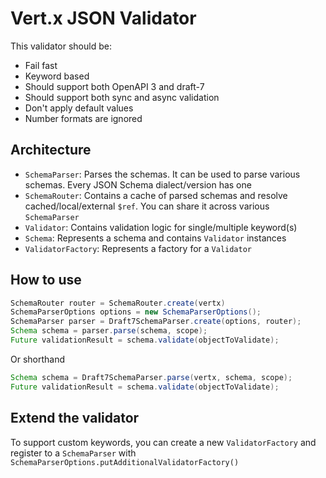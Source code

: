 # Vert.x JSON Validator

This validator should be:

* Fail fast
* Keyword based
* Should support both OpenAPI 3 and draft-7
* Should support both sync and async validation
* Don't apply default values
* Number formats are ignored

## Architecture

* `SchemaParser`: Parses the schemas. It can be used to parse various schemas. Every JSON Schema dialect/version has one
* `SchemaRouter`: Contains a cache of parsed schemas and resolve cached/local/external `$ref`. You can share it across various `SchemaParser`
* `Validator`: Contains validation logic for single/multiple keyword(s)
* `Schema`: Represents a schema and contains `Validator` instances
* `ValidatorFactory`: Represents a factory for a `Validator`

## How to use
````java
SchemaRouter router = SchemaRouter.create(vertx)
SchemaParserOptions options = new SchemaParserOptions();
SchemaParser parser = Draft7SchemaParser.create(options, router);
Schema schema = parser.parse(schema, scope);
Future validationResult = schema.validate(objectToValidate);
````

Or shorthand

```java
Schema schema = Draft7SchemaParser.parse(vertx, schema, scope);
Future validationResult = schema.validate(objectToValidate);
```

## Extend the validator
To support custom keywords, you can create a new `ValidatorFactory` and register to a `SchemaParser` with `SchemaParserOptions.putAdditionalValidatorFactory()`